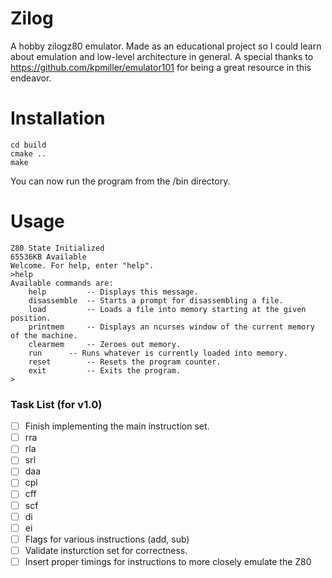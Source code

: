 # Zilog
A hobby zilogz80 emulator. Made as an educational project so I could learn about emulation and low-level architecture in general. A special thanks to https://github.com/kpmiller/emulator101 for being a great resource in this endeavor. 

# Installation
```
cd build
cmake ..
make
```
You can now run the program from the /bin directory.

# Usage
```
Z80 State Initialized
65536KB Available
Welcome. For help, enter "help".
>help
Available commands are: 
	help		 -- Displays this message.
	disassemble	 -- Starts a prompt for disassembling a file.
	load		 -- Loads a file into memory starting at the given position.
	printmem	 -- Displays an ncurses window of the current memory of the machine.
	clearmem	 -- Zeroes out memory.
	run		 -- Runs whatever is currently loaded into memory.
	reset		 -- Resets the program counter.
	exit		 -- Exits the program.
>
```

### Task List (for v1.0)
- [ ] Finish implementing the main instruction set.
 - [ ] rra
 - [ ] rla
 - [ ] srl
 - [ ] daa
 - [ ] cpl
 - [ ] cff
 - [ ] scf
 - [ ] di
 - [ ] ei
 - [ ] Flags for various instructions (add, sub)
- [ ] Validate insturction set for correctness.
- [ ] Insert proper timings for instructions to more closely emulate the Z80
